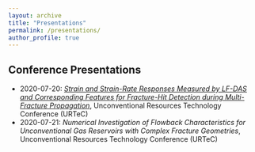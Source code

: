 ```yaml
---
layout: archive
title: "Presentations"
permalink: /presentations/
author_profile: true
---
```


## Conference Presentations 
- 2020-07-20: [*Strain and Strain-Rate Responses Measured by LF-DAS and Corresponding Features for Fracture-Hit Detection during Multi-Fracture Propagation*](http://yongzanliu.github.io/files/URTeC_DAS_Talk.mov), Unconventional Resources Technology Conference (URTeC) 
- 2020-07-21: *Numerical Investigation of Flowback Characteristics for Unconventional Gas Reservoirs with Complex Fracture Geometries*, Unconventional Resources Technology Conference (URTeC)